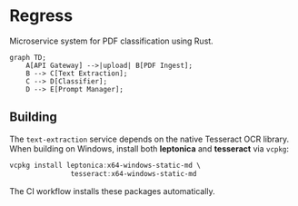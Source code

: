 # Regress

Microservice system for PDF classification using Rust.

```mermaid
graph TD;
    A[API Gateway] -->|upload| B[PDF Ingest];
    B --> C[Text Extraction];
    C --> D[Classifier];
    D --> E[Prompt Manager];
```

## Building

The `text-extraction` service depends on the native
Tesseract OCR library. When building on Windows, install
both **leptonica** and **tesseract** via `vcpkg`:

```powershell
vcpkg install leptonica:x64-windows-static-md \
               tesseract:x64-windows-static-md
```

The CI workflow installs these packages automatically.
